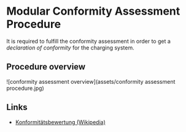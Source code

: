 # Modular Conformity Assessment Procedure

It is required to fulfill the conformity assessment in order to get a _declaration of conformity_ for the charging system.

## Procedure overview

![conformity assessment overview](assets/conformity assessment procedure.jpg)


## Links

 * [Konformitätsbewertung (Wikipedia)](https://de.wikipedia.org/wiki/Konformit%C3%A4tsbewertung)
